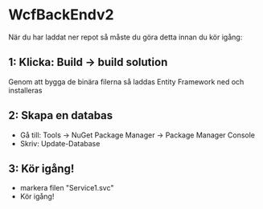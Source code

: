 # WcfBackEndv2

När du har laddat ner repot så måste du göra detta innan du kör igång:

## 1: Klicka: Build -> build solution
Genom att bygga de binära filerna så laddas Entity Framework ned och installeras

## 2: Skapa en databas
- Gå till: Tools -> NuGet Package Manager -> Package Manager Console
- Skriv: Update-Database

## 3: Kör igång!
- markera filen "Service1.svc"
- Kör igång! 





